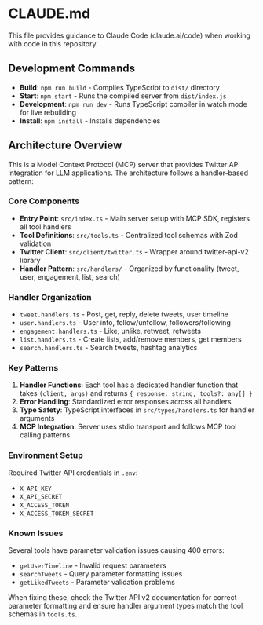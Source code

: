 # CLAUDE.md

This file provides guidance to Claude Code (claude.ai/code) when working with code in this repository.

## Development Commands

- **Build**: `npm run build` - Compiles TypeScript to `dist/` directory
- **Start**: `npm start` - Runs the compiled server from `dist/index.js`
- **Development**: `npm run dev` - Runs TypeScript compiler in watch mode for live rebuilding
- **Install**: `npm install` - Installs dependencies

## Architecture Overview

This is a Model Context Protocol (MCP) server that provides Twitter API integration for LLM applications. The architecture follows a handler-based pattern:

### Core Components

- **Entry Point**: `src/index.ts` - Main server setup with MCP SDK, registers all tool handlers
- **Tool Definitions**: `src/tools.ts` - Centralized tool schemas with Zod validation
- **Twitter Client**: `src/client/twitter.ts` - Wrapper around twitter-api-v2 library
- **Handler Pattern**: `src/handlers/` - Organized by functionality (tweet, user, engagement, list, search)

### Handler Organization

- `tweet.handlers.ts` - Post, get, reply, delete tweets, user timeline
- `user.handlers.ts` - User info, follow/unfollow, followers/following
- `engagement.handlers.ts` - Like, unlike, retweet, retweets
- `list.handlers.ts` - Create lists, add/remove members, get members
- `search.handlers.ts` - Search tweets, hashtag analytics

### Key Patterns

1. **Handler Functions**: Each tool has a dedicated handler function that takes `(client, args)` and returns `{ response: string, tools?: any[] }`
2. **Error Handling**: Standardized error responses across all handlers
3. **Type Safety**: TypeScript interfaces in `src/types/handlers.ts` for handler arguments
4. **MCP Integration**: Server uses stdio transport and follows MCP tool calling patterns

### Environment Setup

Required Twitter API credentials in `.env`:
- `X_API_KEY`
- `X_API_SECRET` 
- `X_ACCESS_TOKEN`
- `X_ACCESS_TOKEN_SECRET`

### Known Issues

Several tools have parameter validation issues causing 400 errors:
- `getUserTimeline` - Invalid request parameters
- `searchTweets` - Query parameter formatting issues  
- `getLikedTweets` - Parameter validation problems

When fixing these, check the Twitter API v2 documentation for correct parameter formatting and ensure handler argument types match the tool schemas in `tools.ts`.